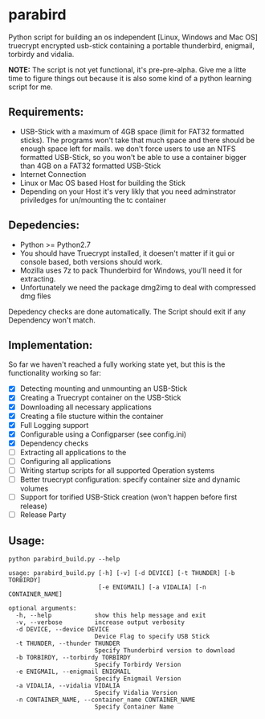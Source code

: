 parabird
========

Python script for building an os independent [Linux, Windows and Mac OS] truecrypt encrypted usb-stick containing a portable thunderbird, enigmail, torbirdy and vidalia.

**NOTE:** The script is not yet functional, it's pre-pre-alpha. Give me a litte time to figure things out because it is also some kind of a python learning script for me.

Requirements:
-------------

* USB-Stick with a maximum of 4GB space (limit for FAT32 formatted sticks). The programs won't take that much space and there should be enough space left for mails. we don't force users to use an NTFS formatted USB-Stick, so you won't be able to use a container bigger than 4GB on a FAT32 formatted USB-Stick
* Internet Connection
* Linux or Mac OS based Host for building the Stick
* Depending on your Host it's very likly that you need adminstrator priviledges for un/mounting the tc container

Depedencies:
------------

* Python >= Python2.7
* You should have Truecrypt installed, it doesen't matter if it gui or console based, both versions should work.
* Mozilla uses 7z to pack Thunderbird for Windows, you'll need it for extracting. 
* Unfortunately we need the package dmg2img to deal with compressed dmg files

Depedency checks are done automatically. The Script should exit if any Dependency won't match.

Implementation:
---------------
So far we  haven't reached a fully working state yet, but this is the functionality working so far:

- [x] Detecting mounting and unmounting an USB-Stick  
- [x] Creating a Truecrypt container on the USB-Stick
- [x] Downloading all necessary applications
- [x] Creating a file stucture within the container
- [x] Full Logging support
- [x] Configurable using a Configparser (see config.ini)
- [x] Dependency checks
- [ ] Extracting all applications to the
- [ ] Configuring all applications
- [ ] Writing startup scripts for all supported Operation systems
- [ ] Better truecrypt configuration: specify container size and dynamic volumes
- [ ] Support for torified USB-Stick creation (won't happen before first release)
- [ ] Release Party

Usage:
------

```
python parabird_build.py --help

usage: parabird_build.py [-h] [-v] [-d DEVICE] [-t THUNDER] [-b TORBIRDY]
                         [-e ENIGMAIL] [-a VIDALIA] [-n CONTAINER_NAME]

optional arguments:
  -h, --help            show this help message and exit
  -v, --verbose         increase output verbosity
  -d DEVICE, --device DEVICE
                        Device Flag to specify USB Stick
  -t THUNDER, --thunder THUNDER
                        Specify Thunderbird version to download
  -b TORBIRDY, --torbirdy TORBIRDY
                        Specify Torbirdy Version
  -e ENIGMAIL, --enigmail ENIGMAIL
                        Specify Enigmail Version
  -a VIDALIA, --vidalia VIDALIA
                        Specify Vidalia Version
  -n CONTAINER_NAME, --container_name CONTAINER_NAME
                        Specify Container Name
```

